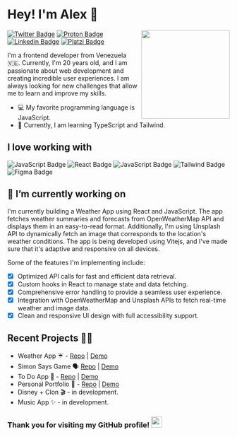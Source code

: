 # Hey! I'm Alex 👋 
<img align='right' src='https://user-images.githubusercontent.com/5713670/87202985-820dcb80-c2b6-11ea-9f56-7ec461c497c3.gif' width='200"'>

[![Twitter Badge](https://img.shields.io/badge/-@th3alexdev-1ca0f1?style=flat-square&labelColor=1ca0f1&logo=twitter&logoColor=white&link=https://twitter.com/th3alexdev)](https://twitter.com/th3alexdev) [![Proton Badge](https://img.shields.io/badge/dev.alexanderperez@protonmail.com-8B89CC?style=flat-square&logo=protonmail&logoColor=white&link=mailto:dev.alexanderperez@protonmail.com)](mailto:dev.alexanderperez@protonmail.com) [![Linkedin Badge](https://img.shields.io/badge/-Alexander_Perez-blue?style=flat-square&logo=Linkedin&logoColor=white&link=https://www.linkedin.com/in/th3alexdev/)](https://www.linkedin.com/in/th3alexdev/) [![Platzi Badge](https://img.shields.io/badge/Platzi-98CA3F?logo=platzi&logoColor=fff&style=flat-square&link=https://platzi.com/p/alexanderfranciscog/)](https://platzi.com/p/alexanderfranciscog/)

I'm a frontend developer from Venezuela 🇻🇪. Currently, I'm 20 years old, and I am passionate about web development and creating incredible user experiences. I am always looking for new challenges that allow me to learn and improve my skills.

 - 💻 My favorite programming language is JavaScript.
 - 🚀 Currently, I am learning TypeScript and Tailwind.

## I love working with 
![JavaScript Badge](https://img.shields.io/badge/JavaScript-F7DF1E?style=for-the-badge&logo=javascript&logoColor=black)
![React Badge](https://img.shields.io/badge/React-20232A?style=for-the-badge&logo=react&logoColor=61DAFB)
![JavaScript Badge](https://img.shields.io/badge/Sass-CC6699?style=for-the-badge&logo=sass&logoColor=white)
![Tailwind Badge](https://img.shields.io/badge/Tailwind_CSS-38B2AC?style=for-the-badge&logo=tailwind-css&logoColor=white)
![Figma Badge](https://img.shields.io/badge/Figma-F24E1E?style=for-the-badge&logo=figma&logoColor=white)


## 🔭 I’m currently working on

I'm currently building a Weather App using React and JavaScript. The app fetches weather summaries and forecasts from OpenWeatherMap API and displays them in an easy-to-read format. Additionally, I'm using Unsplash API to dynamically fetch an image that corresponds to the location's weather conditions. The app is being developed using Vitejs, and I've made sure that it's adaptive and responsive on all devices. 

Some of the features I'm implementing include:
 - [x] Optimized API calls for fast and efficient data retrieval.
 - [x] Custom hooks in React to manage state and data fetching.
 - [x] Comprehensive error handling to provide a seamless user experience.
 - [x] Integration with OpenWeatherMap and Unsplash APIs to fetch real-time weather and image data.
 - [x] Clean and responsive UI design with full accessibility support.

## Recent Projects 👨‍💻
 - Weather App ☔ - [Repo](https://github.com/th3alexdev/weather-app/) | [Demo](https://th3alexdev.github.io/weather-app/)
 - Simon Says Game 🗣️ [Repo](https://github.com/th3alexdev/simonsays/) | [Demo](https://th3alexdev.github.io/simonsays/)
 - To Do App 📝 - [Repo](https://github.com/th3alexdev/todoapp/) | [Demo](https://th3alexdev.github.io/todoapp/)
 - Personal Portfolio 💫 - [Repo](https://github.com/th3alexdev/portfolio) | [Demo](https://alexanderperez.netlify.app/)
 - Disney + Clon 🎬 - in development.
 - Music App ✨ - in development.

<h3 font-size="1rem">Thank you for visiting my GitHub profile! <img width="25" src="https://i.imgur.com/lzBnb2L.png"/></h3>
